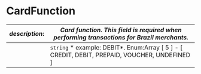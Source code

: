 
# CardFunction

| *description*:   | *Card function. This field is required when performing transactions for Brazil merchants.*|
|----|----|
|    |  ``` string ```  * example: DEBIT*. Enum:Array [ 5 ] - [ CREDIT, DEBIT, PREPAID, VOUCHER, UNDEFINED ]|

